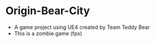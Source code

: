 # Origin-Bear-City
- A game project using UE4 created by Team Teddy Bear 
- This is a zombie game (fps)


